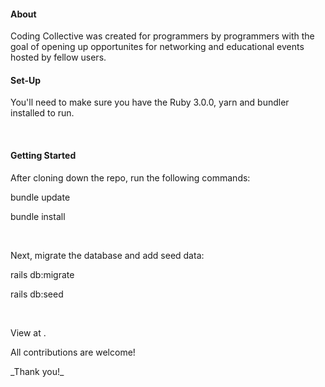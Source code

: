 <h4>About</h4>
<p>Coding Collective was created for programmers by programmers with the goal of opening up opportunites for networking and educational events hosted by fellow users.</p>

<h4>Set-Up</h4>
<p>You'll need to make sure you have the Ruby 3.0.0, yarn and  bundler installed to run.</p><br/>

<h4>Getting Started</h4>
<p>After cloning down the repo, run the following commands:</p>
<p>bundle update</p>
<p>bundle install</p><br/>

<p>Next, migrate the database and add seed data:</p>
<p>rails db:migrate</p>
<p>rails db:seed</p><br/>

View at [](localhost:3000).

<p>All contributions are welcome!</p>
_Thank you!_